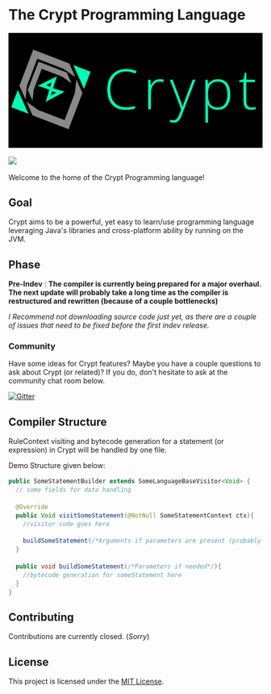 # The Crypt Programming Language

<img src="https://github.com/Crypt-Language/Crypt/blob/main/Logo/PNG/CryptLogoLarge_Dark.png" width="1000px" height="auto">

![](https://img.shields.io/github/license/Crypt-Language/Crypt)
<!--![GitHub release (latest by date including pre-releases)](https://img.shields.io/github/v/release/Crypt-Language/Crypt?include_prereleases)-->

Welcome to the home of the Crypt Programming language!

## Goal
Crypt aims to be a powerful, yet easy to learn/use  programming language leveraging Java's libraries and cross-platform ability by running on the JVM.

## Phase
**Pre-Indev** : **The compiler is currently being prepared for a major overhaul. The next update will probably take a long time as the compiler is restructured and rewritten (because of a couple bottlenecks)**

_I Recommend not downloading source code just yet, as there are a couple of issues that need to be fixed before the first indev release._

### Community
Have some ideas for Crypt features? Maybe you have a couple questions to ask about Crypt (or related)? If you do, don't hesitate to ask at the community chat room below.

[![Gitter](https://badges.gitter.im/Crypt-Language/community.svg)](https://gitter.im/Crypt-Language/community?utm_source=badge&utm_medium=badge&utm_campaign=pr-badge)

## Compiler Structure

RuleContext visiting and bytecode generation for a statement (or expression) in Crypt will be handled by one file.

Demo Structure given below:

```java
public SomeStatementBuilder extends SomeLanguageBaseVisitor<Void> {
  // some fields for data handling

  @Override
  public Void visitSomeStatement(@NotNull SomeStatementContext ctx){
    //visitor code goes here
    
    buildSomeStatement(/*Arguments if parameters are present (probably visited values)*/);
  }
  
  public void buildSomeStatement(/*Parameters if needed*/){
    //bytecode generation for someStatement here
  }
}
```

## Contributing

<!--Interested in contributing to Crypt? Refer [CONTRIBUTING.md](https://github.com/Crypt-Language/Crypt/blob/main/CONTRIBUTING.md) for more info.-->
Contributions are currently closed. (*Sorry*)

## License

This project is licensed under the [MIT License](https://github.com/Crypt-Language/Crypt/blob/main/LICENSE).
